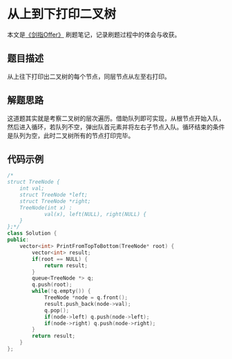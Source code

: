 # 从上到下打印二叉树

本文是[《剑指Offer》](https://www.nowcoder.com/ta/coding-interviews?page=1) 刷题笔记，记录刷题过程中的体会与收获。

## 题目描述

从上往下打印出二叉树的每个节点，同层节点从左至右打印。

## 解题思路

这道题其实就是考察二叉树的层次遍历。借助队列即可实现，从根节点开始入队，然后进入循环，若队列不空，弹出队首元素并将左右子节点入队。循环结束的条件是队列为空，此时二叉树所有的节点打印完毕。

## 代码示例

```C++
/*
struct TreeNode {
	int val;
	struct TreeNode *left;
	struct TreeNode *right;
	TreeNode(int x) :
			val(x), left(NULL), right(NULL) {
	}
};*/
class Solution {
public:
    vector<int> PrintFromTopToBottom(TreeNode* root) {
        vector<int> result;
        if(root == NULL) {
            return result;
        }
        queue<TreeNode *> q;
        q.push(root);
        while(!q.empty()) {
            TreeNode *node = q.front();
            result.push_back(node->val);
            q.pop();
            if(node->left) q.push(node->left);
            if(node->right) q.push(node->right);
        }
        return result;
    }
};
```

